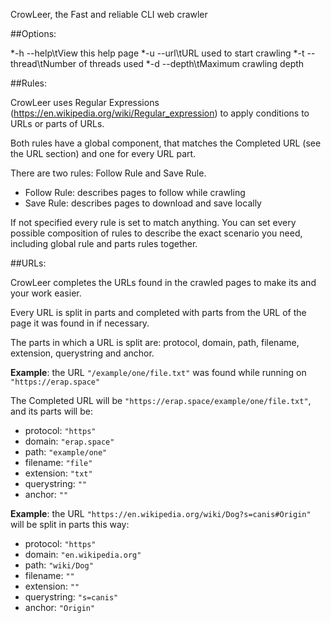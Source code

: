 CrowLeer, the Fast and reliable CLI web crawler



##Options:

*-h --help\tView this help page
*-u --url\tURL used to start crawling
*-t --thread\tNumber of threads used
*-d --depth\tMaximum crawling depth



##Rules:

CrowLeer uses Regular Expressions (https://en.wikipedia.org/wiki/Regular_expression) to apply conditions to URLs or parts of URLs.

Both rules have a global component, that matches the Completed URL (see the URL section) and one for every URL part.

There are two rules: Follow Rule and Save Rule.

* Follow Rule: describes pages to follow while crawling
* Save Rule: describes pages to download and save locally

If not specified every rule is set to match anything. You can set every possible composition of rules to describe the exact scenario you need, including global rule and parts rules together.



##URLs:

CrowLeer completes the URLs found in the crawled pages to make its and your work easier.

Every URL is split in parts and completed with parts from the URL of the page it was found in if necessary.

The parts in which a URL is split are: protocol, domain, path, filename, extension, querystring and anchor.



**Example**: the URL ```"/example/one/file.txt"``` was found while running on ```"https://erap.space"```

The Completed URL will be ```"https://erap.space/example/one/file.txt"```, and its parts will be:

* protocol: ```"https"```
* domain: ```"erap.space"```
* path: ```"example/one"```
* filename: ```"file"```
* extension: ```"txt"```
* querystring: ```""```
* anchor: ```""```



**Example**: the URL ```"https://en.wikipedia.org/wiki/Dog?s=canis#Origin"``` will be split in parts this way:

* protocol: ```"https"```
* domain: ```"en.wikipedia.org"```
* path: ```"wiki/Dog"```
* filename: ```""```
* extension: ```""```
* querystring: ```"s=canis"```
* anchor: ```"Origin"```